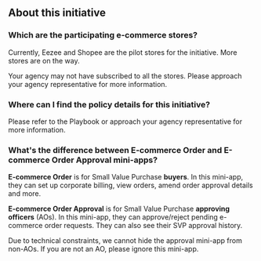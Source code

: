 ## About this initiative
### Which are the participating e-commerce stores?
Currently, Eezee and Shopee are the pilot stores for the initiative. More stores are on the way. 

Your agency may not have subscribed to all the stores. Please approach your agency representative for more information.

### Where can I find the policy details for this initiative?
Please refer to the Playbook or approach your agency representative for more information.

### What's the difference between E-commerce Order and E-commerce Order Approval mini-apps?

**E-commerce Order** is for Small Value Purchase **buyers**. In this mini-app, they can set up corporate billing, view orders, amend order approval details and more.

**E-commerce Order Approval** is for Small Value Purchase **approving officers** (AOs). In this mini-app, they can approve/reject pending e-commerce order requests. They can also see their SVP approval history.

Due to technical constraints, we cannot hide the approval mini-app from non-AOs. If you are not an AO, please ignore this mini-app.
